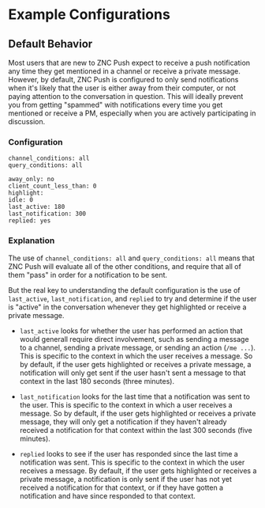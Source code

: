 Example Configurations
======================


Default Behavior
----------------

Most users that are new to ZNC Push expect to receive a push notification any
time they get mentioned in a channel or receive a private message.  However,
by default, ZNC Push is configured to only send notifications when it's likely
that the user is either away from their computer, or not paying attention to
the conversation in question.  This will ideally prevent you from getting
"spammed" with notifications every time you get mentioned or receive a PM,
especially when you are actively participating in discussion.

### Configuration

    channel_conditions: all
    query_conditions: all

    away_only: no
    client_count_less_than: 0
    highlight:
    idle: 0
    last_active: 180
    last_notification: 300
    replied: yes

### Explanation

The use of `channel_conditions: all` and `query_conditions: all` means that
ZNC Push will evaluate all of the other conditions, and require that all of
them "pass" in order for a notification to be sent.

But the real key to understanding the default configuration is the use of
`last_active`, `last_notification`, and `replied` to try and determine if the
user is "active" in the conversation whenever they get highlighted or receive
a private message.

* `last_active` looks for whether the user has performed an action that would
  generall require direct involvement, such as sending a message to a channel,
  sending a private message, or sending an action (`/me ...`).  This is
  specific to the context in which the user receives a message. So by default,
  if the user gets highlighted or receives a private message, a notification
  will only get sent if the user hasn't sent a message to that context in the
  last 180 seconds (three minutes).

* `last_notification` looks for the last time that a notification was sent to
  the user.  This is specific to the context in which a user receives a
  message.  So by default, if the user gets highlighted or receives a private
  message, they will only get a notification if they haven't already received
  a notification for that context within the last 300 seconds (five minutes).

* `replied` looks to see if the user has responded since the last time a
  notification was sent.  This is specific to the context in which the user
  receives a message.  By default, if the user gets highlighted or receives a
  private message, a notification is only sent if the user has not yet received
  a notification for that context, or if they have gotten a notification and
  have since responded to that context.
